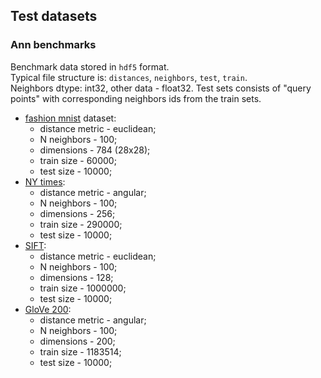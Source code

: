 ## Test datasets  

### Ann benchmarks  
Benchmark data stored in `hdf5` format.  
Typical file structure is: `distances`, `neighbors`, `test`, `train`.  
Neighbors dtype: int32, other data - float32. Test sets consists of "query points" with corresponding neighbors ids from the train sets.  
  - [fashion mnist](https://github.com/zalandoresearch/fashion-mnist) dataset:
    - distance metric - euclidean;  
    - N neighbors - 100; 
    - dimensions - 784 (28x28);  
    - train size - 60000;  
    - test size - 10000;  
  - [NY times](https://archive.ics.uci.edu/ml/datasets/bag+of+words):  
    - distance metric - angular;  
    - N neighbors - 100; 
    - dimensions - 256;  
    - train size - 290000;  
    - test size - 10000;  
  - [SIFT](https://corpus-texmex.irisa.fr/):  
    - distance metric - euclidean;  
    - N neighbors - 100; 
    - dimensions - 128;  
    - train size - 1000000;  
    - test size - 10000;  
  - [GloVe 200](http://nlp.stanford.edu/projects/glove/):  
    - distance metric - angular;  
    - N neighbors - 100; 
    - dimensions - 200;  
    - train size - 1183514;  
    - test size - 10000;  
